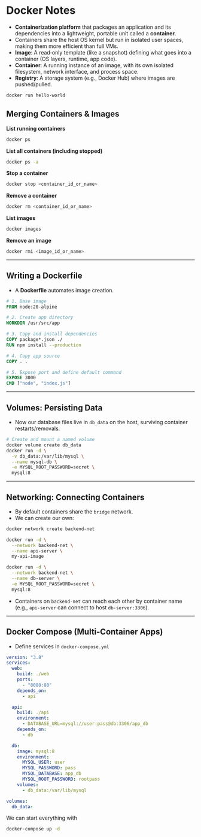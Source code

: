 # Docker Notes

- **Containerization platform** that packages an application and its dependencies into a lightweight, portable unit called a **container**.
- Containers share the host OS kernel but run in isolated user spaces, making them more efficient than full VMs.
- **Image**: A read‑only template (like a snapshot) defining what goes into a container (OS layers, runtime, app code).
- **Container**: A running instance of an image, with its own isolated filesystem, network interface, and process space.
- **Registry**: A storage system (e.g., Docker Hub) where images are pushed/pulled.

```bash
docker run hello-world
```



## Merging Containers & Images

**List running containers**

```bash
docker ps
```

**List all containers (including stopped)**

```bash
docker ps -a
```

**Stop a container**

```bash
docker stop <container_id_or_name>
```

**Remove a container**

```bash
docker rm <container_id_or_name>
```

**List images**

```bash
docker images
```

**Remove an image**

```bash
docker rmi <image_id_or_name>
```

---

## Writing a Dockerfile

- A **Dockerfile** automates image creation.

```dockerfile
# 1. Base image
FROM node:20-alpine

# 2. Create app directory
WORKDIR /usr/src/app

# 3. Copy and install dependencies
COPY package*.json ./
RUN npm install --production

# 4. Copy app source
COPY . .

# 5. Expose port and define default command
EXPOSE 3000
CMD ["node", "index.js"]
```

---

## Volumes: Persisting Data

- Now our database files live in `db_data` on the host, surviving container restarts/removals.

```bash
# Create and mount a named volume
docker volume create db_data
docker run -d \
  -v db_data:/var/lib/mysql \
  --name mysql-db \
  -e MYSQL_ROOT_PASSWORD=secret \
  mysql:8
```

---

## Networking: Connecting Containers

- By default containers share the `bridge` network. 
- We can create our own:

```bash
docker network create backend-net

docker run -d \
  --network backend-net \
  --name api-server \
  my-api-image

docker run -d \
  --network backend-net \
  --name db-server \
  -e MYSQL_ROOT_PASSWORD=secret \
  mysql:8
```

- Containers on `backend-net` can reach each other by container name (e.g., `api-server` can connect to host `db-server:3306`).

---

## Docker Compose (Multi-Container Apps)

- Define services in `docker-compose.yml`

```yaml
version: "3.8"
services:
  web:
    build: ./web
    ports:
      - "8080:80"
    depends_on:
      - api

  api:
    build: ./api
    environment:
      - DATABASE_URL=mysql://user:pass@db:3306/app_db
    depends_on:
      - db

  db:
    image: mysql:8
    environment:
      MYSQL_USER: user
      MYSQL_PASSWORD: pass
      MYSQL_DATABASE: app_db
      MYSQL_ROOT_PASSWORD: rootpass
    volumes:
      - db_data:/var/lib/mysql

volumes:
  db_data:

```

We can start everything with

```bash
docker-compose up -d
```

